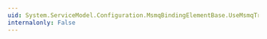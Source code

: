 ```yaml
---
uid: System.ServiceModel.Configuration.MsmqBindingElementBase.UseMsmqTracing
internalonly: False
---
```


